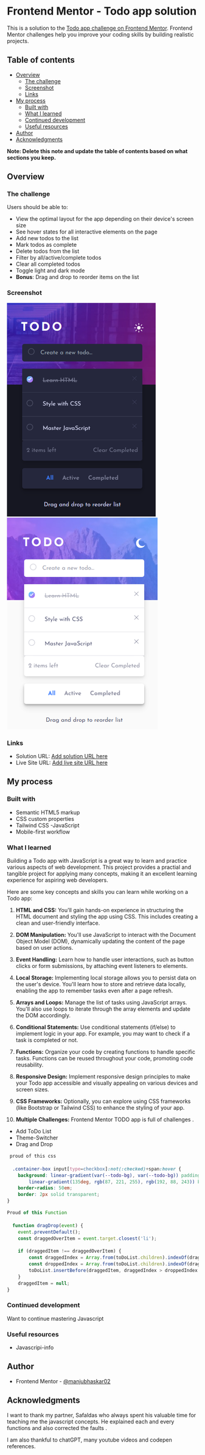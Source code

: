 # Frontend Mentor - Todo app solution

This is a solution to the [Todo app challenge on Frontend Mentor](https://www.frontendmentor.io/challenges/todo-app-Su1_KokOW). Frontend Mentor challenges help you improve your coding skills by building realistic projects. 

## Table of contents

- [Overview](#overview)
  - [The challenge](#the-challenge)
  - [Screenshot](#screenshot)
  - [Links](#links)
- [My process](#my-process)
  - [Built with](#built-with)
  - [What I learned](#what-i-learned)
  - [Continued development](#continued-development)
  - [Useful resources](#useful-resources)
- [Author](#author)
- [Acknowledgments](#acknowledgments)

**Note: Delete this note and update the table of contents based on what sections you keep.**

## Overview

### The challenge

Users should be able to:

- View the optimal layout for the app depending on their device's screen size
- See hover states for all interactive elements on the page
- Add new todos to the list
- Mark todos as complete
- Delete todos from the list
- Filter by all/active/complete todos
- Clear all completed todos
- Toggle light and dark mode
- **Bonus**: Drag and drop to reorder items on the list

### Screenshot

![TODO DARK](./images/todo-dark.png)
![TODO LIGHT](./images/todo-light.png)

### Links

- Solution URL: [Add solution URL here](https://your-solution-url.com)
- Live Site URL: [Add live site URL here](https://your-live-site-url.com)

## My process

### Built with

- Semantic HTML5 markup
- CSS custom properties
- Tailwind CSS
-JavaScript
- Mobile-first workflow


### What I learned



Building a Todo app with JavaScript is a great way to learn and practice various aspects of web development. This project provides a practial and tangible project for applying many concepts, making it an excellent learning experience for aspiring web developers.

 Here are some key concepts and skills you can learn while working on a Todo app:

1. **HTML and CSS:** You'll gain hands-on experience in structuring the HTML document and styling the app using CSS. This includes creating a clean and user-friendly interface.

2. **DOM Manipulation:** You'll use JavaScript to interact with the Document Object Model (DOM), dynamically updating the content of the page based on user actions.

3. **Event Handling:** Learn how to handle user interactions, such as button clicks or form submissions, by attaching event listeners to elements.

4. **Local Storage:** Implementing local storage allows you to persist data on the user's device. You'll learn how to store and retrieve data locally, enabling the app to remember tasks even after a page refresh.

5. **Arrays and Loops:** Manage the list of tasks using JavaScript arrays. You'll also use loops to iterate through the array elements and update the DOM accordingly.


6. **Conditional Statements:** Use conditional statements (if/else) to implement logic in your app. For example, you may want to check if a task is completed or not.

7. **Functions:** Organize your code by creating functions to handle specific tasks. Functions can be reused throughout your code, promoting code reusability.

8. **Responsive Design:** Implement responsive design principles to make your Todo app accessible and visually appealing on various devices and screen sizes.


9. **CSS Frameworks:** Optionally, you can explore using CSS frameworks (like Bootstrap or Tailwind CSS) to enhance the styling of your app.


10. **Multiple Challenges:** Frontend Mentor TODO app is full of challenges .

- Add ToDo List
- Theme-Switcher
- Drag and Drop

```css
 proud of this css 

  .container-box input[type=checkbox]:not(:checked)+span:hover {  
    background: linear-gradient(var(--todo-bg), var(--todo-bg)) padding-box,
        linear-gradient(135deg, rgb(87, 221, 255), rgb(192, 88, 243)) border-box;
    border-radius: 50em;
    border: 2px solid transparent;
}
```
```js
Proud of this Function 

  function dragDrop(event) {
    event.preventDefault();
    const draggedOverItem = event.target.closest('li');

    if (draggedItem !== draggedOverItem) {
        const draggedIndex = Array.from(toDoList.children).indexOf(draggedItem);
        const droppedIndex = Array.from(toDoList.children).indexOf(draggedOverItem);
        toDoList.insertBefore(draggedItem, draggedIndex > droppedIndex ? draggedOverItem : draggedOverItem.nextSibling);
    }
    draggedItem = null;
}


```


### Continued development

Want to continue mastering Javascript

### Useful resources

- Javascripi-info

## Author

- Frontend Mentor - [@manjubhaskar02](https://www.frontendmentor.io/profile/manjubhaskar02)

## Acknowledgments

I  want to thank my partner, Safaldas who always spent his valuable time for teaching me the javascript concepts.
He explained each and every functions and also corrected the faults .

I am also thankful to chatGPT, many youtube videos and codepen references.
